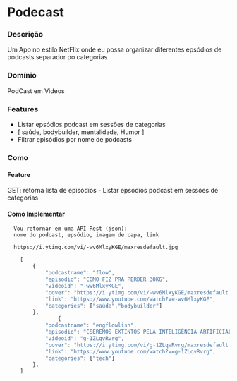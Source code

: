 # Podecast

### Descrição
Um App no estilo NetFlix onde eu possa organizar diferentes epsódios de podcasts
separador po categorias

### Domínio
PodCast em Videos

### Features
- Listar epsódios podcast em sessões de categorias
- [ saúde, bodybuilder, mentalidade, Humor ]
- Filtrar episódios por nome de podcasts

### Como
#### Feature
   GET: retorna lista de episódios - Listar epsódios podcast em sessões de categorias
#### Como Implementar
    - Vou retornar em uma API Rest (json):
      nome do podcast, epsódio, imagem de capa, link

      https://i.ytimg.com/vi/-wv6MlxyKGE/maxresdefault.jpg

```js 
    [
        {
            "podcastname": "flow",
            "episodio": "COMO FIZ PRA PERDER 30KG",
            "videoid": "-wv6MlxyKGE",
            "cover": "https://i.ytimg.com/vi/-wv6MlxyKGE/maxresdefault.jpg",
            "link": "https://www.youtube.com/watch?v=-wv6MlxyKGE",
            "categories": ["saúde","bodybuilder"]
        },
                {
            "podcastname": "engflowlish",
            "episodio": "CSEREMOS EXTINTOS PELA INTELIGÊNCIA ARTIFICIAL?",
            "videoid": "g-1ZLqvRvrg",
            "cover": "https://i.ytimg.com/vi/g-1ZLqvRvrg/maxresdefault.jpg",
            "link": "https://www.youtube.com/watch?v=g-1ZLqvRvrg",
            "categories": ["tech"]
        },
    ]

```


